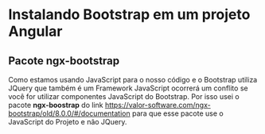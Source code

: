 # Instalando Bootstrap em um projeto Angular

## Pacote ngx-bootstrap
Como estamos usando JavaScript para o nosso código e o Bootstrap utiliza JQuery que também é um Framework JavaScript ocorrerá um conflito se você for utilizar componentes JavaScript do Bootstrap. Por isso usei o pacote **ngx-boostrap** do link https://valor-software.com/ngx-bootstrap/old/8.0.0/#/documentation para que esse pacote use o JavaScript do Projeto e não JQuery.

